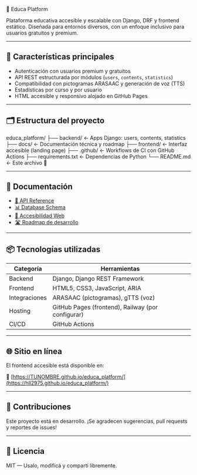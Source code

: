  🧠 Educa Platform

Plataforma educativa accesible y escalable con Django, DRF y frontend estático. Diseñada para entornos diversos, con un enfoque inclusivo para usuarios gratuitos y premium.

---

## 🚀 Características principales

- Autenticación con usuarios premium y gratuitos
- API REST estructurada por módulos (`users`, `contents`, `statistics`)
- Compatibilidad con pictogramas ARASAAC y generación de voz (TTS)
- Estadísticas por curso y por usuario
- HTML accesible y responsivo alojado en GitHub Pages

---

## 🗂️ Estructura del proyecto

educa_platform/ ├── backend/ ← Apps Django: users, contents, statistics ├── docs/ ← Documentación técnica y roadmap ├── frontend/ ← Interfaz accesible (landing page) ├── .github/ ← Workflows de CI con GitHub Actions ├── requirements.txt ← Dependencias de Python └── README.md ← Este archivo 🙂

---

## 📄 Documentación

- [📘 API Reference](docs/API_REFERENCE.md)
- [📊 Database Schema](docs/DATABASE_SCHEMA.md)
- [🧭 Accesibilidad Web](docs/ACCESSIBILITY_GUIDELINES.md)
- [🛣️ Roadmap de desarrollo](docs/ROADMAP.md)

---

## 📦 Tecnologías utilizadas

| Categoría         | Herramientas                          |
|------------------|----------------------------------------|
| Backend           | Django, Django REST Framework          |
| Frontend          | HTML5, CSS3, JavaScript, ARIA          |
| Integraciones     | ARASAAC (pictogramas), gTTS (voz)      |
| Hosting           | GitHub Pages (frontend), Railway (por configurar) |
| CI/CD             | GitHub Actions                         |

---

## 🌐 Sitio en línea

El frontend accesible está disponible en:

🔗 [https://TUNOMBRE.github.io/educa_platform/](https://hll2975.github.io/educa_platform/)  

---

## 🤝 Contribuciones

Este proyecto está en desarrollo. ¡Se agradecen sugerencias, pull requests y reportes de issues!

---

## 📄 Licencia

MIT — Usalo, modificá y compartí libremente.
